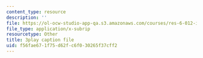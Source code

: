```yaml
---
content_type: resource
description: ''
file: https://ol-ocw-studio-app-qa.s3.amazonaws.com/courses/res-6-012-introduction-to-probability-spring-2018/f56fae671f75d62fc6f030265f37cff2_mKcWk_DmS7M.srt
file_type: application/x-subrip
resourcetype: Other
title: 3play caption file
uid: f56fae67-1f75-d62f-c6f0-30265f37cff2
---
```


